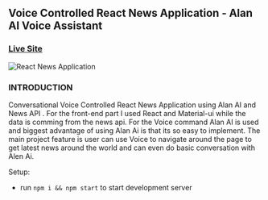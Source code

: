 ## Voice Controlled React News Application - Alan AI Voice Assistant

### [Live Site](https://news-reading-ai-pw4hqiwiu-tarunkumar.vercel.app/)

![React News Application](https://imagetourlconverter.com/files/vwppuFwDEN710006.png)

### INTRODUCTION
Conversational Voice Controlled React News Application using Alan AI and News API . For the front-end part I used React and Material-ui while the data is comming from the news api. For the Voice command Alan AI is used and biggest advantage of using Alan Ai is that its so easy to implement. The main project feature is user can use Voice to navigate around the page to get latest news around the world and can even do basic conversation with Alen Ai.


Setup:
- run ```npm i && npm start``` to start development server
